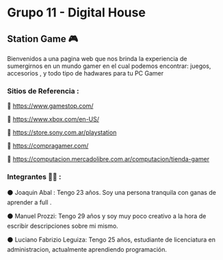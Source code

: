 # Grupo 11 - Digital House

## Station Game 🎮

Bienvenidos a una pagina web que nos brinda la experiencia de sumergirnos en un mundo gamer en el cual podemos encontrar: juegos, accesorios , y todo tipo de hadwares para tu PC Gamer

### Sitios de Referencia :
📄 https://www.gamestop.com/

📄 https://www.xbox.com/en-US/

📄 https://store.sony.com.ar/playstation

📄 https://compragamer.com/

📄 https://computacion.mercadolibre.com.ar/computacion/tienda-gamer

### Integrantes 🧑‍💻 :

⚫ Joaquin Abal :   Tengo 23 años. Soy una persona tranquila con ganas de aprender a full .
             
⚫ Manuel Prozzi:   Tengo 29 años y soy muy poco creativo a la hora de escribir descripciones sobre mi mismo.        

⚫ Luciano Fabrizio Leguiza:  Tengo 25 años, estudiante de licenciatura en administracion, actualmente aprendiendo programación.

